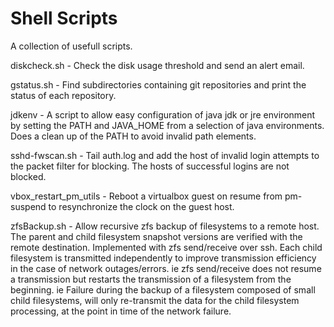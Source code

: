 Shell Scripts
=============

A collection of usefull scripts.

diskcheck.sh - Check the disk usage threshold and send an alert email.

gstatus.sh - Find subdirectories containing git repositories and print the
    status of each repository.

jdkenv - A script to allow easy configuration of java jdk or jre environment by
    setting the PATH and JAVA_HOME from a selection of java environments. Does
    a clean up of the PATH to avoid invalid path elements.

sshd-fwscan.sh - Tail auth.log and add the host of invalid login attempts to
    the packet filter for blocking. The hosts of successful logins are not
    blocked.

vbox_restart_pm_utils - Reboot a virtualbox guest on resume from pm-suspend to
    resynchronize the clock on the guest host.

zfsBackup.sh - Allow recursive zfs backup of filesystems to a remote host. The
    parent and child filesystem snapshot versions are verified with the remote
    destination. Implemented with zfs send/receive over ssh.
    Each child filesystem is transmitted independently to improve transmission
    efficiency in the case of network outages/errors. ie zfs send/receive does
    not resume a transmission but restarts the transmission of a filesystem
    from the beginning. ie Failure during the backup of a filesystem composed of
    small child filesystems, will only re-transmit the data for the child
    filesystem processing, at the point in time of the network failure.
